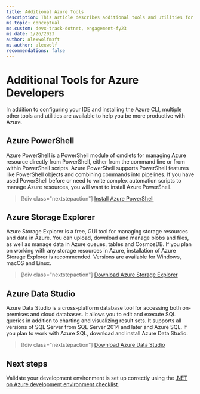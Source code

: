 ```yaml
---
title: Additional Azure Tools
description: This article describes additional tools and utilities for working with Azure and how you can install them.
ms.topic: conceptual
ms.custom: devx-track-dotnet, engagement-fy23
ms.date: 1/26/2023
author: alexwolfmsft
ms.author: alexwolf
recommendations: false
---
```


# Additional Tools for Azure Developers

In addition to configuring your IDE and installing the Azure CLI, multiple other tools and utilities are available to help you be more productive with Azure.  

## Azure PowerShell

Azure PowerShell is a PowerShell module of cmdlets for managing Azure resource directly from PowerShell, either from the command line or from within PowerShell scripts.  Azure PowerShell supports PowerShell features like PowerShell objects and combining commands into pipelines.  If you have used PowerShell before or need to write complex automation scripts to manage Azure resources, you will want to install Azure PowerShell.

> [!div class="nextstepaction"]
> [Install Azure PowerShell](/powershell/azure/install-az-ps)

## Azure Storage Explorer

Azure Storage Explorer is a free, GUI tool for managing storage resources and data in Azure.  You can upload, download and manage blobs and files, as well as manage data in Azure queues, tables and CosmosDB.  If you plan on working with any storage resources in Azure, installation of Azure Storage Explorer is recommended.  Versions are available for Windows, macOS and Linux.  

> [!div class="nextstepaction"]
> [Download Azure Storage Explorer](https://azure.microsoft.com/features/storage-explorer/)

## Azure Data Studio

Azure Data Studio is a cross-platform database tool for accessing both on-premises and cloud databases.  It allows you to edit and execute SQL queries in addition to charting and visualizing result sets.  It supports all versions of SQL Server from SQL Server 2014 and later and Azure SQL.  If you plan to work with Azure SQL, download and install Azure Data Studio.

> [!div class="nextstepaction"]
> [Download Azure Data Studio](/sql/azure-data-studio/download-azure-data-studio)

## Next steps

Validate your development environment is set up correctly using the [.NET on Azure development environment checklist](./dotnet-dev-env-checklist.md).
